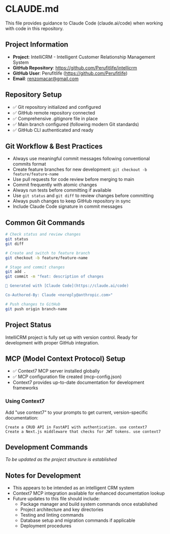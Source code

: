 # CLAUDE.md

This file provides guidance to Claude Code (claude.ai/code) when working with code in this repository.

## Project Information
- **Project**: IntelliCRM - Intelligent Customer Relationship Management System
- **GitHub Repository**: https://github.com/Perufitlife/intellicrm
- **GitHub User**: Perufitlife (https://github.com/Perufitlife)
- **Email**: renzomacar@gmail.com

## Repository Setup
- ✅ Git repository initialized and configured
- ✅ GitHub remote repository connected
- ✅ Comprehensive .gitignore file in place
- ✅ Main branch configured (following modern Git standards)
- ✅ GitHub CLI authenticated and ready

## Git Workflow & Best Practices
- Always use meaningful commit messages following conventional commits format
- Create feature branches for new development: `git checkout -b feature/feature-name`
- Use pull requests for code review before merging to main
- Commit frequently with atomic changes
- Always run tests before committing if available
- Use `git status` and `git diff` to review changes before committing
- Always push changes to keep GitHub repository in sync
- Include Claude Code signature in commit messages

## Common Git Commands
```bash
# Check status and review changes
git status
git diff

# Create and switch to feature branch
git checkout -b feature/feature-name

# Stage and commit changes
git add .
git commit -m "feat: description of changes

🤖 Generated with [Claude Code](https://claude.ai/code)

Co-Authored-By: Claude <noreply@anthropic.com>"

# Push changes to GitHub
git push origin branch-name
```

## Project Status
IntelliCRM project is fully set up with version control. Ready for development with proper GitHub integration.

## MCP (Model Context Protocol) Setup
- ✅ Context7 MCP server installed globally
- ✅ MCP configuration file created (mcp-config.json)
- Context7 provides up-to-date documentation for development frameworks

### Using Context7
Add "use context7" to your prompts to get current, version-specific documentation:
```
Create a CRUD API in FastAPI with authentication. use context7
Create a Next.js middleware that checks for JWT tokens. use context7
```

## Development Commands
*To be updated as the project structure is established*

## Notes for Development
- This appears to be intended as an intelligent CRM system
- Context7 MCP integration available for enhanced documentation lookup
- Future updates to this file should include:
  - Package manager and build system commands once established
  - Project architecture and key directories
  - Testing and linting commands
  - Database setup and migration commands if applicable
  - Deployment procedures